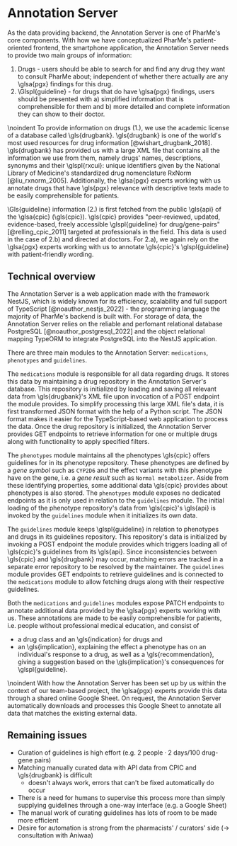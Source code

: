 # Annotation Server

As the data providing backend, the Annotation Server is one of PharMe's core
components. With how we have conceptualized PharMe's patient-oriented frontend,
the smartphone application, the Annotation Server needs to provide two main
groups of information:

1. Drugs - users should be able to search for and find any drug
   they want to consult PharMe about; independent of whether there actually are
   any \glsa{pgx} findings for this drug.
2. \Glspl{guideline} - for drugs that do have \glsa{pgx} findings, users should
   be presented with
     a) simplified information that is comprehensible for them and
     b) more detailed and complete information they can show to their doctor.

\noindent To provide information on drugs (1.), we use the academic license of a
database called \gls{drugbank}. \gls{drugbank} is one of the world's most used
resources for drug information [@wishart_drugbank_2018]. \gls{drugbank} has
provided us with a large XML file that contains all the information we use from
them, namely drugs' names, descriptions, synonyms and their \glspl{rxcui}:
unique identifiers given by the National Library of Medicine's standardized drug
nomenclature RxNorm [@liu_rxnorm_2005]. Additionally, the \glsa{pgx} experts
working with us annotate drugs that have \gls{pgx} relevance with descriptive
texts made to be easily comprehensible for patients.

\Gls{guideline} information (2.) is first fetched from the public \gls{api} of
the \glsa{cpic} (\gls{cpic}). \gls{cpic} provides "peer-reviewed, updated,
evidence-based, freely accessible \glspl{guideline} for drug/gene-pairs"
[@relling_cpic_2011] targeted at professionals in the field. This data is used
in the case of 2.b) and directed at doctors. For 2.a), we again rely on the
\glsa{pgx} experts working with us to annotate \gls{cpic}'s \glspl{guideline}
with patient-friendly wording.

## Technical overview

The Annotation Server is a web application made with the framework NestJS, which
is widely known for its efficiency, scalability and full support of TypeScript
[@noauthor_nestjs_2022] - the programming language the majority of PharMe's
backend is built with. For storage of data, the Annotation Server relies on the
reliable and perfomant relational database PostgreSQL
[@noauthor_postgresql_2022] and the object relational mapping TypeORM to
integrate PostgreSQL into the NestJS application.

There are three main modules to the Annotation Server: `medications`,
`phenotypes` and `guidelines`.

The `medications` module is responsible for all data regarding drugs. It stores
this data by maintaining a drug repository in the Annotation Server's database.
This repository is initialized by loading and saving all relevant data from
\gls{drugbank}'s XML file upon invocation of a POST endpoint the module
provides. To simplify processing this large XML file's data, it is first
transformed JSON format with the help of a Python script. The JSON format makes
it easier for the TypeScript-based web application to process the data. Once the
drug repository is initialized, the Annotation Server provides GET endpoints to
retrieve information for one or multiple drugs along with functionality to apply
specified filters.

The `phenotypes` module maintains all the phenotypes \gls{cpic} offers
guidelines for in its phenotype repository. These phenotypes are defined by a
*gene symbol* such as `CYP2D6` and the effect variants with this phenotype have
on the gene, i.e. a *gene result* such as `Normal metabolizer`. Aside from these
identifying properties, some additional data \gls{cpic} provides about
phenotypes is also stored. The `phenotypes` module exposes no dedicated
endpoints as it is only used in relation to the `guidelines` module. The initial
loading of the phenotype repository's data from \gls{cpic}'s \gls{api} is
invoked by the `guidelines` module when it initializes its own data.

The `guidelines` module keeps \glspl{guideline} in relation to phenotypes and
drugs in its guidelines repository. This repository's data is initialized by
invoking a POST endpoint the module provides which triggers loading all of
\gls{cpic}'s guidelines from its \gls{api}. Since inconsistencies between
\gls{cpic} and \gls{drugbank} may occur, matching errors are tracked in a
separate error repository to be resolved by the maintainer. The `guidelines`
module provides GET endpoints to retrieve guidelines and is connected to the
`medications` module to allow fetching drugs along with their respective
guidelines.

Both the `medications` and `guidelines` modules expose PATCH endpoints to
annotate additional data provided by the \glsa{pgx} experts working with us.
These annotations are made to be easily comprehensible for patients, i.e. people
without professional medical education, and consist of

- a drug class and an \gls{indication} for drugs and
- an \gls{implication}, explaining the effect a phenotype has on an individual's
  response to a drug, as well as a \gls{recommendation}, giving a suggestion
  based on the \gls{implication}'s consequences for \glspl{guideline}.

\noindent With how the Annotation Server has been set up by us within the
context of our team-based project, the \glsa{pgx} experts provide this data
through a shared online Google Sheet. On request, the Annotation Server
automatically downloads and processes this Google Sheet to annotate all data
that matches the existing external data.

## Remaining issues

- Curation of guidelines is high effort (e.g. $2 ~\textrm{people} \cdot 2
  ~\textrm{days} / 100 ~\textrm{drug-gene pairs}$)
- Matching manually curated data with API data from CPIC and \gls{drugbank} is
  difficult
  - doesn't always work, errors that can't be fixed automatically do occur
- There is a need for humans to supervise this process more than simply
  supplying guidelines through a one-way interface (e.g. a Google Sheet)
- The manual work of curating guidelines has lots of room to be made more
  efficient
- Desire for automation is strong from the pharmacists' / curators' side
  ($\to$ consultation with Aniwaa)
